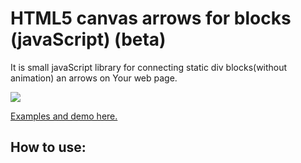 # HTML5 canvas arrows for blocks (javaScript) (beta)

It is small javaScript library for connecting static div blocks(without animation) an arrows on Your web page.

<img src="https://github.com/Verhov/arrows_for_blocks/blob/master/screenshot.png?raw=true" />

<a href="http://michael.verhov.com/Project/canvas_arrows_for_div">Examples and demo here.</a>

## How to use:

